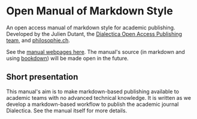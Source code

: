 # Open Manual of Markdown Style

An open access manual of markdown style for academic publishing. Developed by the Julien Dutant, the [Dialectica Open Access Publishing 
team](https://dialectica.philosophie.ch), and
[philosophie.ch](https://www.philosophie.ch/ueberuns/das-team). 

See the [manual webpages here](https://jdutant.github.io/open-manual-of-markdown-style/). 
The manual's source (in markdown and using [bookdown](https://bookdown.org)) will be made 
open in the future.

## Short presentation

This manual's aim is to make markdown-based publishing available to
academic teams with no advanced technical knowledge. It is written 
as we develop a markdown-based workflow to publish 
the academic journal Dialectica. See the manual itself for more
details.
